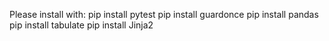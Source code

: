 Please install with:
pip install pytest
pip install guardonce
pip install pandas
pip install tabulate
pip install Jinja2